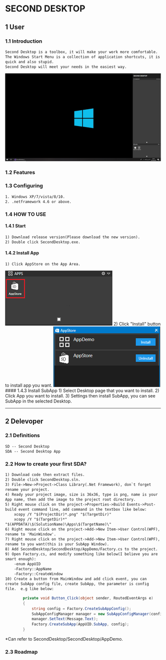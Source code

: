 # SECOND DESKTOP

## 1 User
### 1.1 Introduction
    Second Desktop is a toolbox, it will make your work more comfortable.  
    The Windows Start Menu is a collection of application shortcuts, it is quick and also stupid.  
    Second Desktop will meet your needs in the easiest way.  
<img src="https://raw.githubusercontent.com/Mingxuel/SecondDesktop/master/BlogResource/SecondDesktop.png"/>  
    
### 1.2 Features
  
  
### 1.3 Configuring
    1. Windows XP/7/vista/8/10.  
    2. .netframework 4.6 or above.  
    
### 1.4 HOW TO USE
#### 1.4.1 Start
    1) Download release version(Please download the new version).  
    2) Double click SecondDesktop.exe.  
#### 1.4.2 Install App  
    1) Click AppStore on the App Area.  
<img src="https://raw.githubusercontent.com/Mingxuel/SecondDesktop/master/BlogResource/AppStore.png"/>
    2) Click "Install" button to install app you want.  
<img src="https://raw.githubusercontent.com/Mingxuel/SecondDesktop/master/BlogResource/AppStoreMainWindow.png"/>
#### 1.4.3 Install SubApp  
    1) Select Desktop page that you want to install.
    2) Click App you want to install.  
    3) Settings then install SubApp, you can see SubApp in the selected Desktop.  

----

## 2 Delevoper
### 2.1 Definitions
    SD -- Second Desktop  
    SDA -- Second Desktop App  

### 2.2 How to create your first SDA?
    1) Download code then extract files.  
    2) Double click SecondDesktop.sln.  
    3) File->New->Project->Class Library(.Net Framework), don`t forget rename your project.  
    4) Ready your project image, size is 36x36, type is png, name is your App name, then add the image to the project root directory.  
    5) Right mouse click on the project->Properties->Build Events->Post-build event command line, add command in the textbox like below:  
        xcopy /Y "$(ProjectDir)*.png" "$(TargetDir)"  
        xcopy /Y "$(TargetDir)*" "$(APPDATA)\$(SolutionName)\Apps\$(TargetName)\"  
    6) Right mouse click on the project->Add->New Item->User Control(WPF), rename to 'MainWindow'.  
    7) Right mouse click on the project->Add->New Item->User Control(WPF), rename to you want(this is your SubApp Window).  
    8) Add SecondDesktop/SecondDesktop/AppDemo/Factory.cs to the project.  
    9) Open Factory.cs, and modify something like below(I believe you are smart enough):  
        -enum AppUID  
        -Factory::AppName  
        -Factory::CreateWindow  
    10) Create a button from MainWindow and add click event, you can create SubApp config file, create SubApp, the parameter is config file.  e.g like below:  
```csharp
        private void Button_Click(object sender, RoutedEventArgs e)
        {
            string config = Factory.CreateSubAppConfig();
            SubAppConfigManager manager = new SubAppConfigManager(config);
            manager.SetText(Message.Text);
            Factory.CreateSubApp(AppUID.SubApp, config);
        }
```
*Can refer to SecondDesktop/SecondDesktop/AppDemo.  

### 2.3 Roadmap

